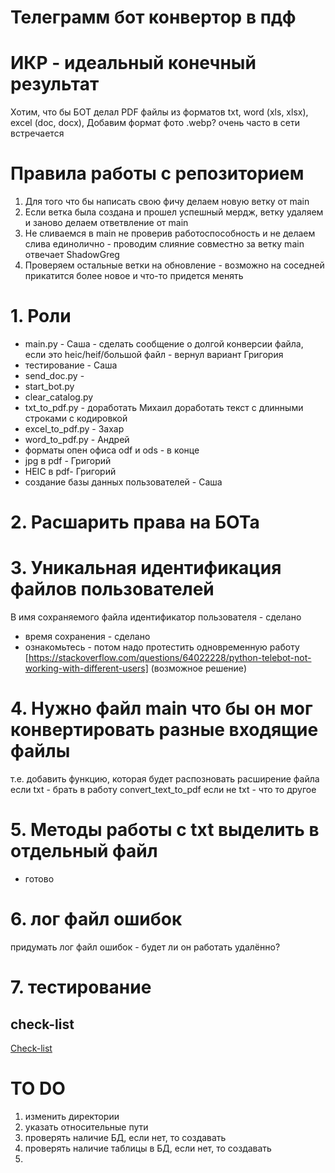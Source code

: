 # Телеграмм бот конвертор в пдф

# ИКР - идеальный конечный результат

Хотим, что бы БОТ делал PDF файлы
из форматов txt, word (xls, xlsx), excel (doc, docx),
Добавим формат фото .webp? очень часто в сети встречается

# Правила работы с репозиторием

1. Для того что бы написать свою фичу делаем новую ветку от main
2. Если ветка была создана и прошел успешный мердж, ветку удаляем и заново делаем ответвление от main
3. Не сливаемся в main не проверив работоспособность и не делаем слива единолично - проводим слияние совместно за ветку
   main отвечает ShadowGreg
4. Проверяем остальные ветки на обновление - возможно на соседней прикатится более новое и что-то придется менять

# 1. Роли

* main.py - Саша - сделать сообщение о долгой конверсии файла, если это heic/heif/большой файл - вернул вариант Григория
* тестирование - Саша
* send_doc.py -
* start_bot.py
* clear_catalog.py
* txt_to_pdf.py - доработать Михаил доработать текст с длинными строками с кодировкой
* excel_to_pdf.py - Захар
* word_to_pdf.py - Андрей
* форматы опен офиса odf и ods - в конце
* jpg в pdf - Григорий
* HEIC в pdf- Григорий
* создание базы данных пользователей - Саша

# 2. Расшарить права на БОТа

# 3. Уникальная идентификация файлов пользователей

В имя сохраняемого файла идентификатор пользователя - сделано

+ время сохранения - сделано
+ ознакомьтесь - потом надо протестить одновременную
  работу [https://stackoverflow.com/questions/64022228/python-telebot-not-working-with-different-users] (возможное
  решение)

# 4. Нужно файл main что бы он мог конвертировать разные входящие файлы

т.е. добавить функцию, которая будет распозновать расширение файла
если txt - брать в работу convert_text_to_pdf
если не txt - что то другое

# 5. Методы работы с txt выделить в отдельный файл
- готово
# 6. лог файл ошибок

придумать лог файл ошибок - будет ли он работать удалённо? 
# 7. тестирование
## check-list
[Check-list](https://docs.google.com/spreadsheets/d/1ZcLOYGYTrBpCamewE_iFhbuU2kZe5IdxOmcHBWc8Uxs/edit#gid=0)

# TO DO
1. изменить директории
2. указать относительные пути
3. проверять наличие БД, если нет, то создавать
4. проверять наличие таблицы в БД, если нет, то создавать
5. 



